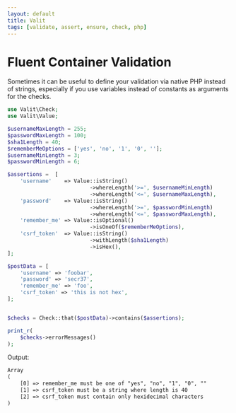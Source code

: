 ```yaml
---
layout: default
title: Valit
tags: [validate, assert, ensure, check, php]
---
```


Fluent Container Validation
===========================

Sometimes it can be useful to define your validation via native PHP instead of strings,
especially if you use variables instead of constants as arguments for the checks.

```php
use Valit\Check;
use Valit\Value;

$usernameMaxLength = 255;
$passwordMaxLength = 100;
$sha1Length = 40;
$rememberMeOptions = ['yes', 'no', '1', '0', ''];
$usernameMinLength = 3;
$passwordMinLength = 6;

$assertions =  [
    'username'    => Value::isString()
                          ->whereLength('>=', $usernameMinLength)
                          ->whereLength('<=', $usernameMaxLength),
    'password'    => Value::isString()
                          ->whereLength('>=', $passwordMinLength)
                          ->whereLength('<=', $passwordMaxLength),
    'remember_me' => Value::isOptional()
                          ->isOneOf($rememberMeOptions),
    'csrf_token'  => Value::isString()
                          ->withLength($sha1Length)
                          ->isHex(),
];

$postData = [
    'username' => 'foobar',
    'password' => 'secr37',
    'remember_me' => 'foo',
    'csrf_token' => 'this is not hex',
];


$checks = Check::that($postData)->contains($assertions);

print_r(
    $checks->errorMessages()
);

```

Output:
```txt
Array
(
    [0] => remember_me must be one of "yes", "no", "1", "0", ""
    [1] => csrf_token must be a string where length is 40
    [2] => csrf_token must contain only hexidecimal characters
)
```
